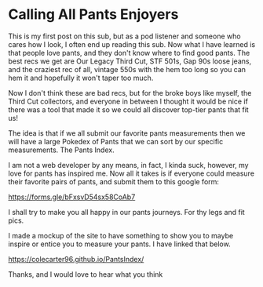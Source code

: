 # Calling All Pants Enjoyers


This is my first post on this sub, but as a pod listener and someone who cares how I look, I often end up reading this sub. Now what I have learned is that people love pants, and they don't know where to find good pants. The best recs we get are Our Legacy Third Cut, STF 501s, Gap 90s loose jeans, and the craziest rec of all, vintage 550s with the hem too long so you can hem it and hopefully it won't taper too much.

Now I don't think these are bad recs, but for the broke boys like myself, the Third Cut collectors, and everyone in between I thought it would be nice if there was a tool that made it so we could all discover top-tier pants that fit us!

The idea is that if we all submit our favorite pants measurements then we will have a large Pokedex of Pants that we can sort by our specific measurements. The Pants Index.

I am not a web developer by any means, in fact, I kinda suck, however, my love for pants has inspired me. Now all it takes is if everyone could measure their favorite pairs of pants, and submit 
them to this google form:

https://forms.gle/bFxsvD54sx58CoAb7

I shall try to make you all happy in our pants journeys. For thy legs and fit pics. 

I made a mockup of the site to have something to show you to maybe inspire or entice you to measure your pants. I have linked that below. 

https://colecarter96.github.io/PantsIndex/

Thanks, and I would love to hear what you think